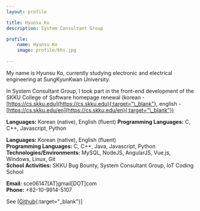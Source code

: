 ```yaml
---
layout: profile

title: Hyunsu Ko
description: System Consultant Group

profile:
    name: Hyunsu Ko 
    image: profile/khs.jpg
    
---
```


My name is Hyunsu Ko, currently studying electronic and electrical engineering at SungKyunKwan University.  

In System Consultant Group, I took part in the front-end development of the SKKU College of Software homepage renewal (korean - [https://cs.skku.edu](https://cs.skku.edu){:target="\_blank"}, english - [https://cs.skku.edu/en](https://cs.skku.edu/en){:target="\_blank"})  

<strong>Languages:</strong> Korean (native), English (fluent)
<strong>Programming Languages:</strong> C, C++, Javascript, Python  

<strong>Languages:</strong> Korean (native), English (fluent)  
<strong>Programming Languages:</strong> C, C++, Java, Javascript, Python  
<strong>Technologies/Environments:</strong> MySQL, NodeJS, AngularJS, Vue.js, Windows, Linux, Git  
<strong>School Activities:</strong> SKKU Bug Bounty, System Consultant Group, IoT Coding School  

<strong>Email:</strong> sce06147[AT]gmail[DOT]com  
<strong>Phone:</strong> +82-10-9914-5107  

See [[Github](https://github.com/KoHyunsu){:target="\_blank"}]  
